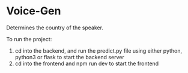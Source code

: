 # Voice-Gen
Determines the country of the speaker.  

To run the project:
1. cd into the backend, and run the predict.py file using either python, python3 or flask to start the backend server
2. cd into the frontend and npm run dev to start the frontend
